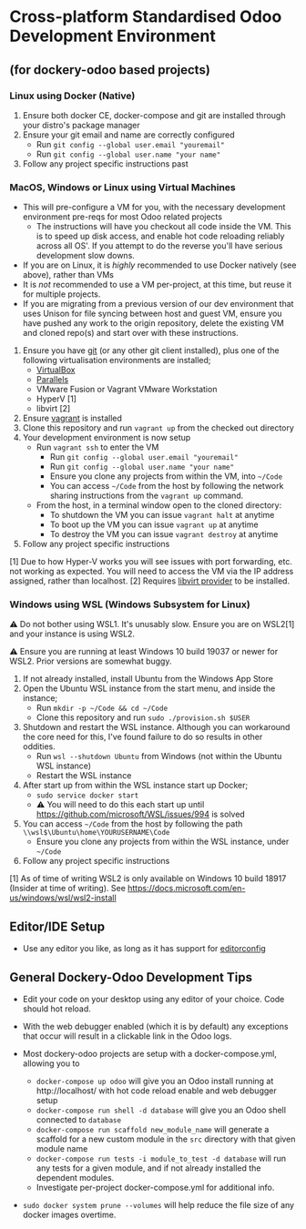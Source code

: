 # Cross-platform Standardised Odoo Development Environment
## (for dockery-odoo based projects)

### Linux using Docker (Native)
  1. Ensure both docker CE, docker-compose and git are installed through your distro's package manager
  2. Ensure your git email and name are correctly configured
     * Run `git config --global user.email "youremail"`
     * Run `git config --global user.name "your name"`
  3. Follow any project specific instructions past

### MacOS, Windows or Linux using Virtual Machines
  * This will pre-configure a VM for you, with the necessary development environment pre-reqs for most Odoo related projects
    * The instructions will have you checkout all code inside the VM. This is to speed up disk access, and enable hot code reloading reliably across all OS'. If you attempt to do the reverse you'll have serious development slow downs.
  * If you are on Linux, it is *highly* recommended to use Docker natively (see above), rather than VMs
  * It is *not* recommended to use a VM per-project, at this time, but reuse it for multiple projects.
  * If you are migrating from a previous version of our dev environment that uses Unison for file syncing between host and guest VM, ensure you have pushed any work to the origin repository, delete the existing VM and cloned repo(s) and start over with these instructions.

  1. Ensure you have [git](https://git-scm.com/) (or any other git client installed), plus one of the following virtualisation environments are installed;
     * [VirtualBox](https://www.virtualbox.org/)
     * [Parallels](https://www.parallels.com/)
     * VMware Fusion or Vagrant VMware Workstation
     * HyperV [1]
     * libvirt [2]
  2. Ensure [vagrant](https://www.vagrantup.com/) is installed
  3. Clone this repository and run `vagrant up` from the checked out directory
  4. Your development environment is now setup
     * Run `vagrant ssh` to enter the VM
       * Run `git config --global user.email "youremail"`
       * Run `git config --global user.name "your name"`
       * Ensure you clone any projects from within the VM, into `~/Code`
       * You can access `~/Code` from the host by following the network sharing
         instructions from the `vagrant up` command.
     * From the host, in a terminal window open to the cloned directory:
       * To shutdown the VM you can issue `vagrant halt` at anytime
       * To boot up the VM you can issue `vagrant up` at anytime
       * To destroy the VM you can issue `vagrant destroy` at anytime
  5. Follow any project specific instructions

[1] Due to how Hyper-V works you will see issues with port forwarding, etc. not working as expected. 
    You will need to access the VM via the IP address assigned, rather than localhost.
[2] Requires [libvirt provider](https://github.com/vagrant-libvirt/vagrant-libvirt) to be installed.

### Windows using WSL (Windows Subsystem for Linux)
:warning: Do not bother using WSL1. It's unusably slow. Ensure you are on WSL2[1] and your instance is using WSL2.

:warning: Ensure you are running at least Windows 10 build 19037 or newer for WSL2. Prior versions are somewhat buggy.

  1. If not already installed, install Ubuntu from the Windows App Store
  2. Open the Ubuntu WSL instance from the start menu, and inside the instance;
     * Run `mkdir -p ~/Code && cd ~/Code`
     * Clone this repository and run `sudo ./provision.sh $USER`
  3. Shutdown and restart the WSL instance. Although you can workaround the core need for this, I've found failure to do so results in other oddities.
     * Run `wsl --shutdown Ubuntu` from Windows (not within the Ubuntu WSL instance)
     * Restart the WSL instance
  4. After start up from within the WSL instance start up Docker;
     * `sudo service docker start`
     * :warning: You will need to do this each start up until https://github.com/microsoft/WSL/issues/994 is solved
  5. You can access `~/Code` from the host by following the path `\\wsl$\Ubuntu\home\YOURUSERNAME\Code`
     * Ensure you clone any projects from within the WSL instance, under `~/Code`
  6. Follow any project specific instructions

[1] As of time of writing WSL2 is only available on Windows 10 build 18917 (Insider at time of writing). 
See https://docs.microsoft.com/en-us/windows/wsl/wsl2-install

## Editor/IDE Setup
  * Use any editor you like, as long as it has support for [editorconfig](https://editorconfig.org/)

## General Dockery-Odoo Development Tips
  * Edit your code on your desktop using any editor of your choice. Code should hot reload.
  * With the web debugger enabled (which it is by default) any exceptions that occur will result in a clickable link in the Odoo logs.

  * Most dockery-odoo projects are setup with a docker-compose.yml, allowing you to
    * `docker-compose up odoo` will give you an Odoo install running at
      http://localhost/ with hot code reload enable and web debugger setup
    * `docker-compose run shell -d database` will give you an Odoo
      shell connected to `database`
    * `docker-compose run scaffold new_module_name` will generate a scaffold
      for a new custom module in the `src` directory with that given module name
    * `docker-compose run tests -i module_to_test -d database` will run any tests 
      for a given module, and if not already installed the dependent modules.
    * Investigate per-project docker-compose.yml for additional info.
  * `sudo docker system prune --volumes` will help reduce the file size of any docker images overtime.